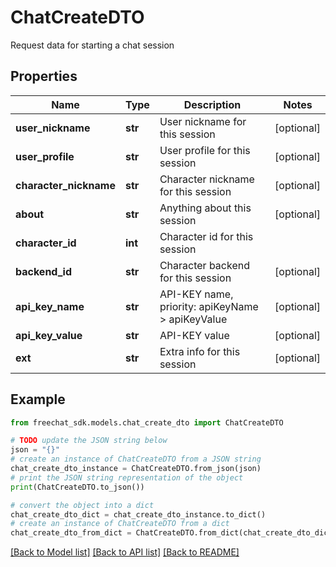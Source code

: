 # ChatCreateDTO

Request data for starting a chat session

## Properties

Name | Type | Description | Notes
------------ | ------------- | ------------- | -------------
**user_nickname** | **str** | User nickname for this session | [optional] 
**user_profile** | **str** | User profile for this session | [optional] 
**character_nickname** | **str** | Character nickname for this session | [optional] 
**about** | **str** | Anything about this session | [optional] 
**character_id** | **int** | Character id for this session | 
**backend_id** | **str** | Character backend for this session | [optional] 
**api_key_name** | **str** | API-KEY name, priority: apiKeyName &gt; apiKeyValue | [optional] 
**api_key_value** | **str** | API-KEY value | [optional] 
**ext** | **str** | Extra info for this session | [optional] 

## Example

```python
from freechat_sdk.models.chat_create_dto import ChatCreateDTO

# TODO update the JSON string below
json = "{}"
# create an instance of ChatCreateDTO from a JSON string
chat_create_dto_instance = ChatCreateDTO.from_json(json)
# print the JSON string representation of the object
print(ChatCreateDTO.to_json())

# convert the object into a dict
chat_create_dto_dict = chat_create_dto_instance.to_dict()
# create an instance of ChatCreateDTO from a dict
chat_create_dto_from_dict = ChatCreateDTO.from_dict(chat_create_dto_dict)
```
[[Back to Model list]](../README.md#documentation-for-models) [[Back to API list]](../README.md#documentation-for-api-endpoints) [[Back to README]](../README.md)


